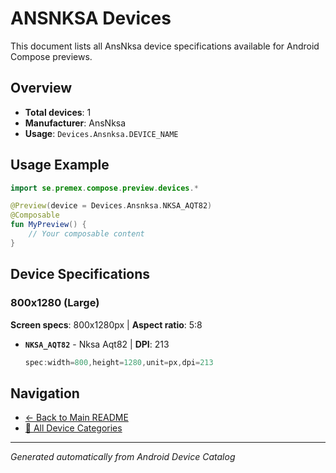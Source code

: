 # ANSNKSA Devices

This document lists all AnsNksa device specifications available for Android Compose previews.

## Overview

- **Total devices**: 1
- **Manufacturer**: AnsNksa
- **Usage**: `Devices.Ansnksa.DEVICE_NAME`

## Usage Example

```kotlin
import se.premex.compose.preview.devices.*

@Preview(device = Devices.Ansnksa.NKSA_AQT82)
@Composable
fun MyPreview() {
    // Your composable content
}
```

## Device Specifications

### 800x1280 (Large)

**Screen specs**: 800x1280px | **Aspect ratio**: 5:8

- **`NKSA_AQT82`** - Nksa Aqt82 | **DPI**: 213
  ```kotlin
  spec:width=800,height=1280,unit=px,dpi=213
  ```

## Navigation

- [← Back to Main README](../../README.md)
- [📱 All Device Categories](../README.md)

---
*Generated automatically from Android Device Catalog*
